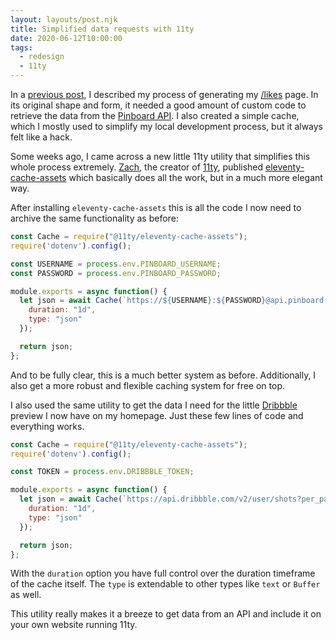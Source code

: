 ```yaml
---
layout: layouts/post.njk
title: Simplified data requests with 11ty
date: 2020-06-12T10:00:00
tags:
  - redesign
  - 11ty
---
```


In a [previous post](/journal/all-the-likes/), I described my process of generating my [/likes](/likes/) page. In its original shape and form, it needed a good amount of custom code to retrieve the data from the [Pinboard API](https://pinboard.in/api/). I also created a simple cache, which I mostly used to simplify my local development process, but it always felt like a hack.

Some weeks ago, I came across a new little 11ty utility that simplifies this whole process extremely. [Zach](https://twitter.com/zachleat), the creator of [11ty](https://www.11ty.dev), published [eleventy-cache-assets](https://github.com/11ty/eleventy-cache-assets) which basically does all the work, but in a much more elegant way.

After installing `eleventy-cache-assets` this is all the code I now need to archive the same functionality as before:

```js
const Cache = require("@11ty/eleventy-cache-assets");
require('dotenv').config();

const USERNAME = process.env.PINBOARD_USERNAME;
const PASSWORD = process.env.PINBOARD_PASSWORD;

module.exports = async function() {
  let json = await Cache(`https://${USERNAME}:${PASSWORD}@api.pinboard.in/v1/posts/all?format=json&tag=like`, {
    duration: "1d",
    type: "json"
  });

  return json;
};
```

And to be fully clear, this is a much better system as before. Additionally, I also get a more robust and flexible caching system for free on top.

I also used the same utility to get the data I need for the little [Dribbble](https://dribbble.com) preview I now have on my homepage. Just these few lines of code and everything works.

```js
const Cache = require("@11ty/eleventy-cache-assets");
require('dotenv').config();

const TOKEN = process.env.DRIBBBLE_TOKEN;

module.exports = async function() {
  let json = await Cache(`https://api.dribbble.com/v2/user/shots?per_page=6&access_token=${TOKEN}`, {
    duration: "1d",
    type: "json"
  });

  return json;
};
```

With the `duration` option you have full control over the duration timeframe of the cache itself. The `type` is extendable to other types like `text` or `Buffer` as well.

This utility really makes it a breeze to get data from an API and include it on your own website running 11ty.